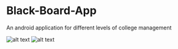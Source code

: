 # Black-Board-App
An android application for different levels of college management

![alt text](https://i.imgur.com/90KM47K.png "Black Board Intro Slide" )
![alt text](https://i.imgur.com/9Dcl0UK.png "Black Board Dashboard" )

